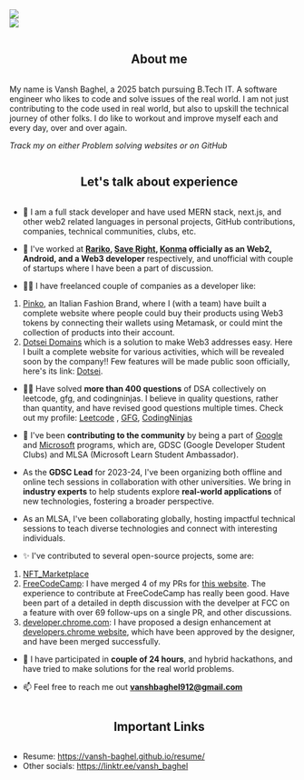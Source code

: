 <!--horizontal divider(gradiant)-->
<img src="https://user-images.githubusercontent.com/73097560/115834477-dbab4500-a447-11eb-908a-139a6edaec5c.gif">

<!--h1 without bottom border-->
<div>
    <img src="https://readme-typing-svg.herokuapp.com/?font=Poppins&CENTER=true&vCenter=false&color=%23FFFFFF&size=40&height=100&width=800&lines=Hello!+My+Name's+Vansh+Baghel">
</div>

<!--h2 without bottom border-->
<div id="user-content-toc">
  <ul align="center">
    <summary><h2 style="display: inline-block">About me</h2></summary>
  </ul>
</div>

My name is Vansh Baghel, a 2025 batch pursuing B.Tech IT. A software engineer who likes to code and solve issues of the real world. I am not just contributing to the code used in real world, but also to upskill the technical journey of other folks.
I do like to workout and improve myself each and every day, over and over again.

_Track my on either Problem solving websites or on GitHub_

<!--h2 without bottom border-->
<div id="user-content-toc">
  <ul align="center">
    <summary><h2 style="display: inline-block">Let's talk about experience</h2></summary>
  </ul>
</div>

<!--Intro start-->

- 🔭 I am a full stack developer and have used MERN stack, next.js, and other web2 related languages in personal projects, GitHub contributions, companies, technical communities, clubs, etc.

* 💼 I've worked at **[Rariko](https://twitter.com/rariko_info), [Save Right](https://www.linkedin.com/company/saveright/), [Konma](https://www.linkedin.com/company/konmacommunity/mycompany/) officially as an Web2, Android, and a Web3 developer** respectively, and unofficial with couple of startups where I have been a part of discussion.

* 👨‍💻 I have freelanced couple of companies as a developer like:

1. [Pinko](https://www.instagram.com/pinkoofficial/), an Italian Fashion Brand, where I (with a team) have built a complete website where people could buy their products using Web3 tokens by connecting their wallets using Metamask, or could mint the collection of products into their account.
2. [Dotsei Domains](https://twitter.com/dotseidomains) which is a solution to make Web3 addresses easy. Here I built a complete website for various activities, which will be revealed soon by the company!! Few features will be made public soon officially, here's its link: [Dotsei](https://dotsei.me/).

- 👨‍💻 Have solved **more than 400 questions** of DSA collectively on leetcode, gfg, and codingninjas. I believe in quality questions, rather than quantity, and have revised good questions multiple times.
  Check out my profile: [Leetcode](https://leetcode.com/vansh_baghel/) , [GFG](https://auth.geeksforgeeks.org/user/vanshbag6rmo), [CodingNinjas](https://www.codingninjas.com/studio/profile/db8fdbf1-2f1c-48ea-9764-4c13332e4d57)

- 🤞 I've been **contributing to the community** by being a part of [Google](https://twitter.com/Google) and [Microsoft](https://twitter.com/Microsoft) programs, which are, GDSC (Google Developer Student Clubs) and MLSA (Microsoft Learn Student Ambassador).

- As the **GDSC Lead** for 2023-24, I've been organizing both offline and online tech sessions in collaboration with other universities. We bring in **industry experts** to help students explore **real-world applications** of new technologies, fostering a broader perspective.

- As an MLSA, I've been collaborating globally, hosting impactful technical sessions to teach diverse technologies and connect with interesting individuals.

- ✨ I've contributed to several open-source projects, some are:

1. [NFT_Marketplace](https://github.com/yessGlory17/nft-marketplace)
2. [FreeCodeCamp](https://github.com/freeCodeCamp/freeCodeCamp): I have merged 4 of my PRs for [this website](https://www.freecodecamp.org/). The experience to contribute at FreeCodeCamp has really been good. Have been part of a detailed in depth discussion with the develper at FCC on a feature with over 69 follow-ups on a single PR, and other discussions.
3. [developer.chrome.com](https://github.com/GoogleChrome/developer.chrome.com): I have proposed a design enhancement at [developers.chrome website](https://developer.chrome.com/), which have been approved by the designer, and have been merged successfully.

- 🌟 I have participated in **couple of 24 hours**, and hybrid hackathons, and have tried to make solutions for the real world problems.

- 📫 Feel free to reach me out **vanshbaghel912@gmail.com**

<!--h2 without bottom border-->
<div id="user-content-toc">
  <ul align="center">
    <summary><h2 style="display: inline-block">Important Links</h2></summary>
  </ul>
</div>

- Resume: https://vansh-baghel.github.io/resume/
- Other socials: https://linktr.ee/vansh_baghel
